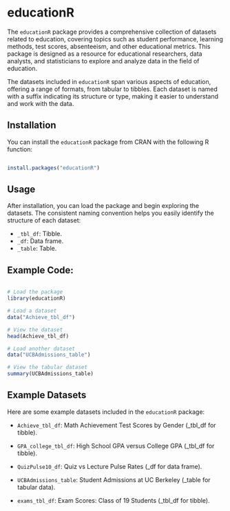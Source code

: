 # educationR

The `educationR` package provides a comprehensive collection of datasets related to education, covering topics such as student performance, 
learning methods, test scores, absenteeism, and other educational metrics. This package is designed as a resource for educational researchers, 
data analysts, and statisticians to explore and analyze data in the field of education.

The datasets included in `educationR` span various aspects of education, offering a range of formats, from tabular to tibbles. 
Each dataset is named with a suffix indicating its structure or type, making it easier to understand and work with the data.

## Installation

You can install the `educationR` package from CRAN with the following R function:

```R

install.packages("educationR")

```

## Usage

After installation, you can load the package and begin exploring the datasets. 
The consistent naming convention helps you easily identify the structure of each dataset:

- `_tbl_df`: Tibble.
- `_df`: Data frame.
- `_table`: Table.

## Example Code:


```R

# Load the package
library(educationR)

# Load a dataset
data("Achieve_tbl_df")

# View the dataset
head(Achieve_tbl_df)

# Load another dataset
data("UCBAdmissions_table")

# View the tabular dataset
summary(UCBAdmissions_table)


```

## Example Datasets

Here are some example datasets included in the `educationR` package:

- `Achieve_tbl_df`: Math Achievement Test Scores by Gender (_tbl_df for tibble).

- `GPA_college_tbl_df`: High School GPA versus College GPA (_tbl_df for tibble).

- `QuizPulse10_df`: Quiz vs Lecture Pulse Rates (_df for data frame).

- `UCBAdmissions_table`: Student Admissions at UC Berkeley (_table for tabular data).

- `exams_tbl_df`: Exam Scores: Class of 19 Students (_tbl_df for tibble).
